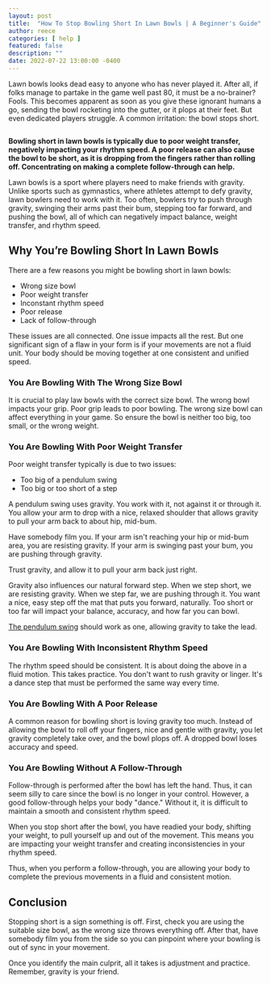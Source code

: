 ```yaml
---
layout: post
title:  "How To Stop Bowling Short In Lawn Bowls | A Beginner's Guide"
author: reece
categories: [ help ]
featured: false
description: ""
date: 2022-07-22 13:00:00 -0400
---
```

    

<!-- wp:paragraph -->
<p id="E360" xmlns="http://www.w3.org/1999/xhtml">Lawn bowls looks dead easy to anyone who has never played it. After all, if folks manage to partake in the game well past 80, it must be a no-brainer? Fools. This becomes apparent as soon as you give these ignorant humans a go, sending the bowl rocketing into the gutter, or it plops at their feet. But even dedicated players struggle. A common irritation: the bowl stops short.</p>
<!-- /wp:paragraph -->

<!-- wp:image {"id":1395,"sizeSlug":"full","linkDestination":"none"} -->
<figure class="wp-block-image size-full"><img src="/img/posts/How-To-Stop-Bowling-Short-In-Lawn-Bowls.jpg" alt="" class="wp-image-1395"/></figure>
<!-- /wp:image -->

<!-- wp:paragraph -->
<p id="E379"><strong>Bowling short in lawn bowls is typically due to poor weight transfer, negatively impacting your rhythm speed. A poor release can also cause the bowl to be short, as it is dropping from the fingers rather than rolling off. Concentrating on making a complete follow-through can help.</strong></p>
<!-- /wp:paragraph -->

<!-- wp:paragraph -->
<p id="E389">Lawn bowls is a sport where players need to make friends with gravity. Unlike sports such as gymnastics, where athletes attempt to defy gravity, lawn bowlers need to work with it. Too often, bowlers try to push through gravity, swinging their arms past their bum, stepping too far forward, and pushing the bowl, all of which can negatively impact balance, weight transfer, and rhythm speed.</p>
<!-- /wp:paragraph -->

<!-- wp:heading -->
<h2 id="E398">Why You’re Bowling Short In Lawn Bowls</h2>
<!-- /wp:heading -->

<!-- wp:paragraph -->
<p id="E406">There are a few reasons you might be bowling short in lawn bowls:</p>
<!-- /wp:paragraph -->

<!-- wp:list -->
<ul><li>Wrong size bowl</li><li>Poor weight transfer</li><li>Inconstant rhythm speed</li><li>Poor release</li><li>Lack of follow-through</li></ul>
<!-- /wp:list -->

<!-- wp:paragraph -->
<p id="E419">These issues are all connected. One issue impacts all the rest. But one significant sign of a flaw in your form is if your movements are not a fluid unit. Your body should be moving together at one consistent and unified speed.</p>
<!-- /wp:paragraph -->

<!-- wp:heading {"level":3} -->
<h3 id="E426">You Are Bowling With The Wrong Size Bowl</h3>
<!-- /wp:heading -->

<!-- wp:paragraph -->
<p id="E432">It is crucial to play law bowls with the correct size bowl. The wrong bowl impacts your grip. Poor grip leads to poor bowling. The wrong size bowl can affect everything in your game. So ensure the bowl is neither too big, too small, or the wrong weight.</p>
<!-- /wp:paragraph -->

<!-- wp:heading {"level":3} -->
<h3 id="E440">You Are Bowling With Poor Weight Transfer</h3>
<!-- /wp:heading -->

<!-- wp:paragraph -->
<p id="E446">Poor weight transfer typically is due to two issues:</p>
<!-- /wp:paragraph -->

<!-- wp:list -->
<ul><li>Too big of a pendulum swing</li><li>Too big or too short of a step</li></ul>
<!-- /wp:list -->

<!-- wp:paragraph -->
<p id="E453">A pendulum swing uses gravity. You work with it, not against it or through it. You allow your arm to drop with a nice, relaxed shoulder that allows gravity to pull your arm back to about hip, mid-bum. </p>
<!-- /wp:paragraph -->

<!-- wp:paragraph -->
<p id="E453">Have somebody film you. If your arm isn't reaching your hip or mid-bum area, you are resisting gravity. If your arm is swinging past your bum, you are pushing through gravity.</p>
<!-- /wp:paragraph -->

<!-- wp:paragraph -->
<p id="E455">Trust gravity, and allow it to pull your arm back just right.</p>
<!-- /wp:paragraph -->

<!-- wp:paragraph -->
<p id="E459">Gravity also influences our natural forward step. When we step short, we are resisting gravity. When we step far, we are pushing through it. You want a nice, easy step off the mat that puts you forward, naturally. Too short or too far will impact your balance, accuracy, and how far you can bowl.</p>
<!-- /wp:paragraph -->

<!-- wp:paragraph -->
<p id="E467"><a href="https://www.jackhighbowls.com/help/ultimate-guide-to-weight-control/" data-type="post" data-id="370">The pendulum swing</a> should work as one, allowing gravity to take the lead.</p>
<!-- /wp:paragraph -->

<!-- wp:heading {"level":3} -->
<h3 id="E470">You Are Bowling With Inconsistent Rhythm Speed</h3>
<!-- /wp:heading -->

<!-- wp:paragraph -->
<p id="E476">The rhythm speed should be consistent. It is about doing the above in a fluid motion. This takes practice. You don't want to rush gravity or linger. It's a dance step that must be performed the same way every time.</p>
<!-- /wp:paragraph -->

<!-- wp:heading {"level":3} -->
<h3 id="E488">You Are Bowling With A Poor Release</h3>
<!-- /wp:heading -->

<!-- wp:paragraph -->
<p id="E494">A common reason for bowling short is loving gravity too much. Instead of allowing the bowl to roll off your fingers, nice and gentle with gravity, you let gravity completely take over, and the bowl plops off. A dropped bowl loses accuracy and speed.</p>
<!-- /wp:paragraph -->

<!-- wp:heading {"level":3} -->
<h3 id="E499">You Are Bowling Without A Follow-Through</h3>
<!-- /wp:heading -->

<!-- wp:paragraph -->
<p id="E505">Follow-through is performed after the bowl has left the hand. Thus, it can seem silly to care since the bowl is no longer in your control. However, a good follow-through helps your body "dance." Without it, it is difficult to maintain a smooth and consistent rhythm speed.</p>
<!-- /wp:paragraph -->

<!-- wp:paragraph -->
<p id="E510">When you stop short after the bowl, you have readied your body, shifting your weight, to pull yourself up and out of the movement. This means you are impacting your weight transfer and creating inconsistencies in your rhythm speed. </p>
<!-- /wp:paragraph -->

<!-- wp:paragraph -->
<p id="E510">Thus, when you perform a follow-through, you are allowing your body to complete the previous movements in a fluid and consistent motion.</p>
<!-- /wp:paragraph -->

<!-- wp:heading -->
<h2 id="E519">Conclusion</h2>
<!-- /wp:heading -->

<!-- wp:paragraph -->
<p id="E521">Stopping short is a sign something is off. First, check you are using the suitable size bowl, as the wrong size throws everything off. After that, have somebody film you from the side so you can pinpoint where your bowling is out of sync in your movement. </p>
<!-- /wp:paragraph -->

<!-- wp:paragraph -->
<p id="E521">Once you identify the main culprit, all it takes is adjustment and practice. Remember, gravity is your friend.</p>
<!-- /wp:paragraph -->
    